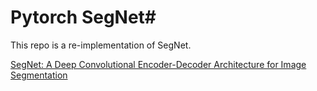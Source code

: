 # Pytorch SegNet#

This repo is a re-implementation of SegNet.

[SegNet: A Deep Convolutional Encoder-Decoder Architecture for Image Segmentation](https://arxiv.org/abs/1511.00561)
